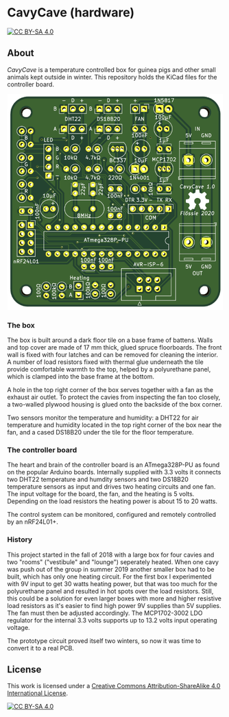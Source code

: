# CavyCave (hardware)

[![CC BY-SA 4.0][cc-by-sa-shield]][cc-by-sa]

## About

*CavyCave* is a temperature controlled box for guinea pigs and other small animals kept outside in winter. This repository holds the KiCad files for the controller board.

![KiCad 3D view](extras/kicad-3d-front.png?raw=true)

### The box

The box is built around a dark floor tile on a base frame of battens. Walls and top cover are made of 17&nbsp;mm thick, glued spruce floorboards. The front wall is fixed with four latches and can be removed for cleaning the interior. A number of load resistors fixed with thermal glue underneath the tile provide comfortable warmth to the top, helped by a polyurethane panel, which is clamped into the base frame at the bottom.

A hole in the top right corner of the box serves together with a fan as the exhaust air outlet. To protect the cavies from inspecting the fan too closely, a two-walled plywood housing is glued onto the backside of the box corner.

Two sensors monitor the temperature and humidity: a DHT22 for air temperature and humidity located in the top right corner of the box near the fan, and a cased DS18B20 under the tile for the floor temperature.

### The controller board

The heart and brain of the controller board is an ATmega328P-PU as found on the popular Arduino boards. Internally supplied with 3.3&nbsp;volts it connects two DHT22 temperature and humdity sensors and two DS18B20 temperature sensors as input and drives two heating circuits and one fan. The input voltage for the board, the fan, and the heating is 5&nbsp;volts. Depending on the load resistors the heating power is about 15 to 20&nbsp;watts.

The control system can be monitored, configured and remotely controlled by an nRF24L01+.

### History

This project started in the fall of 2018 with a large box for four cavies and two "rooms" ("vestibule" and "lounge") seperately heated. When one cavy was push out of the group in summer 2019 another smaller box had to be built, which has only one heating circuit. For the first box I experimented with 9V input to get 30&nbsp;watts heating power, but that was too much for the polyurethane panel and resulted in hot spots over the load resistors. Still, this could be a solution for even larger boxes with more and higher resistive load resistors as it's easier to find high power 9V supplies than 5V supplies. The fan must then be adjusted accordingly. The MCP1702-3002 LDO regulator for the internal 3.3&nbsp;volts supports up to 13.2&nbsp;volts input operating voltage.

The prototype circuit proved itself two winters, so now it was time to convert it to a real PCB.

## License

This work is licensed under a
[Creative Commons Attribution-ShareAlike 4.0 International License][cc-by-sa].

[![CC BY-SA 4.0][cc-by-sa-image]][cc-by-sa]

[cc-by-sa]: http://creativecommons.org/licenses/by-sa/4.0/
[cc-by-sa-image]: https://licensebuttons.net/l/by-sa/4.0/88x31.png
[cc-by-sa-shield]: https://img.shields.io/badge/License-CC%20BY--SA%204.0-lightgrey.svg
